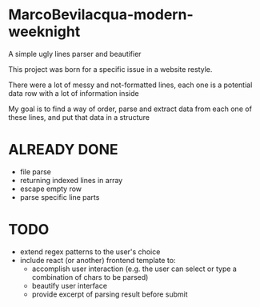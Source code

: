 # MarcoBevilacqua-modern-weeknight
A simple ugly lines parser and beautifier

This project was born for a specific issue in a website restyle. 

There were a lot of messy and not-formatted lines, each one is a potential data row with a lot of information inside

My goal is to find a way of order, parse and extract data from each one of these lines, and put that data in a structure

# ALREADY DONE
- file parse
- returning indexed lines in array
- escape empty row
- parse specific line parts 

# TODO
- extend regex patterns to the user's choice
- include react (or another) frontend template to: 
  - accomplish user interaction (e.g. the user can select or type a combination of chars to be parsed)
  - beautify user interface
  - provide excerpt of parsing result before submit

